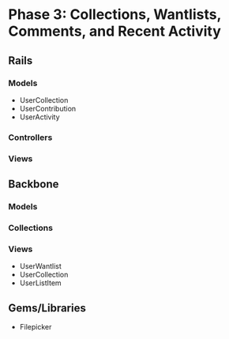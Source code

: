 # Phase 3: Collections, Wantlists, Comments, and Recent Activity

## Rails
### Models
* UserCollection
* UserContribution
* UserActivity

### Controllers

### Views

## Backbone
### Models

### Collections

### Views
* UserWantlist
* UserCollection
* UserListItem

## Gems/Libraries
* Filepicker
